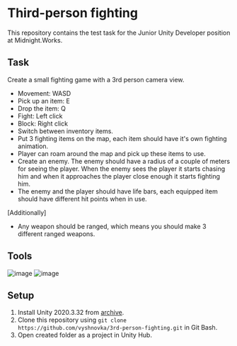 # Third-person fighting

This repository contains the test task for the Junior Unity Developer position at Midnight.Works.

## Task

Create a small fighting game with a 3rd person camera view.

- Movement: WASD    
- Pick up an item: E    
- Drop the item: Q    
- Fight: Left click    
- Block: Right click    
- Switch between inventory items.    
- Put 3 fighting items on the map, each item should have it's own fighting animation.    
- Player can roam around the map and pick up these items to use.    
- Create an enemy. The enemy should have a radius of a couple of meters
for seeing the player. When the enemy sees the player it starts chasing
him and when it approaches the player close enough it starts fighting
him.    
- The enemy and the player should have life bars, each equipped item
should have different hit points when in use.    

[Additionally]

- Any weapon should be ranged, which means you should make 3 different ranged weapons.

## Tools

![image](https://img.shields.io/badge/Unity-100000?style=for-the-badge&logo=unity&logoColor=white) 
![image](https://img.shields.io/badge/C%23-239120?style=for-the-badge&logo=c-sharp&logoColor=white) 

## Setup

1. Install Unity 2020.3.32 from [archive](https://unity3d.com/get-unity/download/archive).    
2. Clone this repository using `git clone https://github.com/vyshnovka/3rd-person-fighting.git` in Git Bash.    
4. Open created folder as a project in Unity Hub.    

